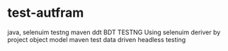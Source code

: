 # test-autfram
java, selenuim  testng maven ddt BDT
TESTNG
Using selenuim deriver by project object model
maven
test data driven
headless testing
